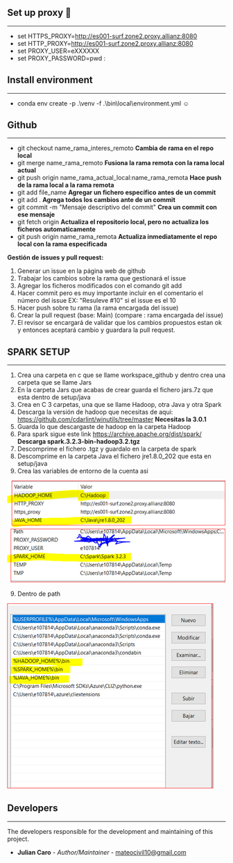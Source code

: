 ## Set up proxy :rocket:
--------------------
* set HTTPS_PROXY=http://es001-surf.zone2.proxy.allianz:8080
* set HTTP_PROXY=http://es001-surf.zone2.proxy.allianz:8080
* set PROXY_USER=eXXXXXX
* set PROXY_PASSWORD=pwd :

## Install environment 
----------------------
* conda env create -p .\venv -f .\bin\local\environment.yml :relaxed: 

## Github 
----------------------
* git checkout name_rama_interes_remoto **Cambia de rama en el repo local**
* git merge name_rama_remoto  **Fusiona la rama remota con la rama local actual**
* git push origin name_rama_actual_local:name_rama_remota **Hace push de la rama local a la rama remota**
* git add file_name **Agregar un fichero específico antes de un commit**
* git add . **Agrega todos los cambios ante de un commit**
* git commit -m "Mensaje descriptivo del commit" **Crea un commit con ese mensaje**
* git fetch origin **Actualiza el repositorio local, pero no actualiza los ficheros automaticamente**
* git push origin name_rama_remota **Actualiza inmediatamente el repo local con la rama especificada**

**Gestión de issues y pull request:**

1. Generar un issue en la página web de github
2. Trabajar los cambios sobre la rama que gestionará el issue
3. Agregar los ficheros modificados con el comando git add
4. Hacer commit pero es muy importante incluir en el comentario el número del issue EX: "Resuleve #10" si el issue es el 10
5. Hacer push sobre tu rama (la rama encargada del issue)
6. Crear la pull request (base: Main) (compare : rama encargada del issue)
7. El revisor se encargará de validar que los cambios propuestos estan ok y entonces aceptará cambio y guardara la pull request.

## SPARK SETUP
----------------------------

1. Crea una carpeta en c que se llame workspace_github y dentro crea una carpeta que se llame Jars
2. En la carpeta Jars que acabas de crear guarda el fichero jars.7z que esta dentro de setup/java
3. Crea en C 3 carpetas, una que se llame Hadoop, otra Java y otra Spark
4. Descarga la versión de hadoop que necesitas de aqui: https://github.com/cdarlint/winutils/tree/master  **Necesitas la 3.0.1**
5. Guarda lo que descargaste de hadoop en la carpeta Hadoop
5. Para spark sigue este link https://archive.apache.org/dist/spark/ **Descarga spark.3.2.3-bin-hadoop3.2.tgz**
6. Descomprime el fichero .tgz y guardalo en la carpeta de spark
7. Descomprime en la carpeta Java el fichero jre1.8.0_202 que esta en setup/java
8. Crea las variables de entorno de la cuenta asi

![img_3.png](img_3.png)
![img_4.png](img_4.png)

9. Dentro de path

![img_5.png](img_5.png)


## Developers
----------------------
The developers responsible for the development and maintaining of this project.

* **Julian Caro** - *Author/Maintainer* - [mateocivil10@gmail.com](https://github.developer.allianz.io/jesusmanuel-sono)

